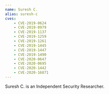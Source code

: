 ```yaml
---
name: Suresh C.
alias: suresh-c
cves:
    - CVE-2019-0624
    - CVE-2019-0979
    - CVE-2019-1137
    - CVE-2019-1259
    - CVE-2019-1261
    - CVE-2019-1445
    - CVE-2019-1447
    - CVE-2019-1490
    - CVE-2020-0647
    - CVE-2020-0695
    - CVE-2020-1442
    - CVE-2020-16871
---
```

Suresh C. is an Independent Security Researcher.